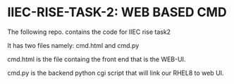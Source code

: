 # IIEC-RISE-TASK-2: WEB BASED CMD
The following repo. contains the code for IIEC rise task2 <br/>

It has two files namely: cmd.html and cmd.py <br/>

cmd.html is the file containg the front end that is the WEB-UI.<br/>

cmd.py is the backend python cgi script that will link our RHEL8 to web UI.
